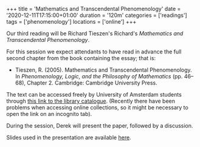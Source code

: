 +++
title = 'Mathematics and Transcendental Phenomenology'
date = '2020-12-11T17:15:00+01:00'
duration = '120m'
categories = ['readings']
tags = ['phenomenology']
locations = ['online']
+++

Our third reading will be Richard Tieszen's  Richard's *Mathematics and Transcendental Phenomenology*.

For this session we expect attendants to have read in advance the full second chapter from the book containing the essay; that is:

- Tieszen, R. (2005). Mathematics and Transcendental Phenomenology. In *Phenomenology, Logic, and the Philosophy of Mathematics* (pp. 46–68),  Chapter 2. Cambridge: Cambridge University Press.

The text can be accessed freely by University of Amsterdam students through [this link to the library catalogue](https://lib.uva.nl/discovery/fulldisplay?context=L&vid=31UKB_UAM1_INST:UVA&search_scope=DN_and_CI_and_PURE&tab=Everything&docid=alma9940205307105131). 
(Recently there have been problems when accessing online collections, so it might be necessary to open the link on an incognito tab).

During the session, Derek will present the paper, followed by a discussion.

Slides used in the presentation are available [here](https://drive.google.com/file/d/15M0mHkPH0xEd8tQVhh2iq_lpojA5VRZK/view).